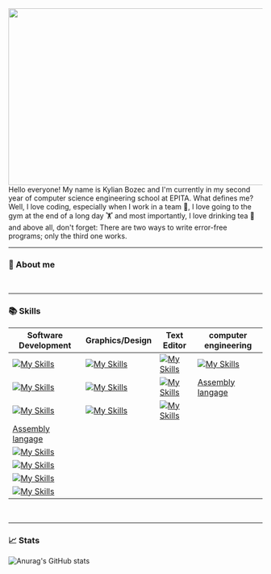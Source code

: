 
<!--![tenor](https://user-images.githubusercontent.com/103060218/198878467-327c3357-8e0f-4ed5-ad7e-225eb80b5574.gif =250x250)-->
<img src="https://user-images.githubusercontent.com/103060218/198880984-35424524-ea85-4002-a2e5-a0cb7acede50.png" width="1000" height="350"/>

<!--![Hi There! (1)-min](https://user-images.githubusercontent.com/103060218/198880984-35424524-ea85-4002-a2e5-a0cb7acede50.png)-->

<br/>
Hello everyone! My name is Kylian Bozec and I'm currently in my second year of computer science engineering school at EPITA. What defines me? Well, I love coding, especially when I work in a team 💪, I love going to the gym at the end of a long day 🏋️ and most importantly, I love drinking tea 🍵and above all, don't forget: There are two ways to write error-free programs; only the third one works.

<br/>

---
### 👀 About me

<br/>

---
### 📚 Skills

| Software Development | Graphics/Design | Text Editor | computer engineering |
| -------------------- | --------------- | ----------- | -------------------- |
| [![My Skills](https://skillicons.dev/icons?i=cpp)](https://fr.wikipedia.org/wiki/C%2B%2B)   | [![My Skills](https://skillicons.dev/icons?i=blender)]([https://fr.wikipedia.org/wiki/C%2B%2B](https://www.blender.org/))| [![My Skills](https://skillicons.dev/icons?i=vim)](https://fr.wikipedia.org/wiki/Vim)| [![My Skills](https://skillicons.dev/icons?i=arduino)](https://fr.wikipedia.org/wiki/Arduino)|
| [![My Skills](https://skillicons.dev/icons?i=c)](https://fr.wikipedia.org/wiki/C_(langage)) | [![My Skills](https://skillicons.dev/icons?i=figma)](https://www.figma.com/)  | [![My Skills](https://skillicons.dev/icons?i=emacs)](https://fr.wikipedia.org/wiki/Emacs)| [Assembly langage](https://fr.wikipedia.org/wiki/Assembleur#:~:text=Un%20langage%20d'assemblage%20ou,%C3%A0%2Ddire%20faciles%20%C3%A0%20retenir.)|
| [![My Skills](https://skillicons.dev/icons?i=cs)](https://fr.wikipedia.org/wiki/C_sharp)    | [![My Skills](https://skillicons.dev/icons?i=unity)](https://unity.com)| [![My Skills](https://skillicons.dev/icons?i=vscode)](https://fr.wikipedia.org/wiki/Visual_Studio_Code)|
| [Assembly langage](https://fr.wikipedia.org/wiki/Assembleur#:~:text=Un%20langage%20d'assemblage%20ou,%C3%A0%2Ddire%20faciles%20%C3%A0%20retenir.) |
| [![My Skills](https://skillicons.dev/icons?i=bash)](https://en.wikipedia.org/wiki/Bash_(Unix_shell)#:~:text=Bash%20is%20a%20Unix%20shell%20and%20command%20language,programs%20Linus%20Torvalds%20ported%20to%20Linux%2C%20alongside%20GCC.) |
| [![My Skills](https://skillicons.dev/icons?i=py)](https://fr.wikipedia.org/wiki/Python_(langage))|
| [![My Skills](https://skillicons.dev/icons?i=ocaml)](https://ocaml.org/)|
| [![My Skills](https://skillicons.dev/icons?i=git)](https://fr.wikipedia.org/wiki/Git)|


<br/>

---
### 📈 Stats
![Anurag's GitHub stats](https://github-readme-stats.vercel.app/api?username=KylianBozec&show_icons=true&theme=radical)


<!--
**KylianBozec/KylianBozec** is a ✨ _special_ ✨ repository because its `README.md` (this file) appears on your GitHub profile.

Here are some ideas to get you started:

- 🔭 I’m currently working on ...
- 🌱 I’m currently learning ...
- 👯 I’m looking to collaborate on ...
- 🤔 I’m looking for help with ...
- 💬 Ask me about ...
- 📫 How to reach me: ...
- 😄 Pronouns: ...
- ⚡ Fun fact: ...
-->
